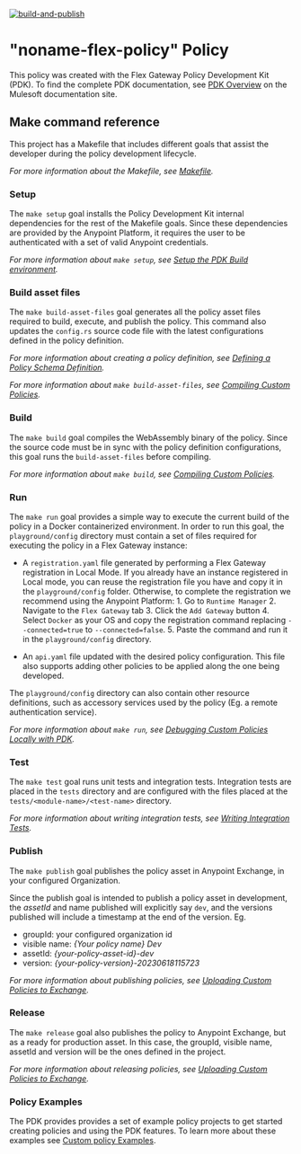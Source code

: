 [![build-and-publish](https://github.com/mikeacjones/flex-gateway-noname-pdk/actions/workflows/build-and-publish.yml/badge.svg)](https://github.com/mikeacjones/flex-gateway-noname-pdk/actions/workflows/build-and-publish.yml)

# "noname-flex-policy" Policy

This policy was created with the Flex Gateway Policy Development Kit (PDK). To find the complete PDK documentation, see [PDK Overview](https://docs.mulesoft.com/pdk/latest/policies-pdk-overview) on the Mulesoft documentation site.

## Make command reference

This project has a Makefile that includes different goals that assist the developer during the policy development lifecycle.

_For more information about the Makefile, see [Makefile](https://docs.mulesoft.com/pdk/latest/policies-pdk-create-project#makefile)._

### Setup

The `make setup` goal installs the Policy Development Kit internal dependencies for the rest of the Makefile goals.
Since these dependencies are provided by the Anypoint Platform, it requires the user to be authenticated with a set of valid Anypoint credentials.

_For more information about `make setup`, see [Setup the PDK Build environment](https://docs.mulesoft.com/pdk/latest/policies-pdk-create-project#setup-the-pdk-build-environment)._

### Build asset files

The `make build-asset-files` goal generates all the policy asset files required to build, execute, and publish the policy. This command also updates the `config.rs` source code file with the latest configurations defined in the policy definition.

_For more information about creating a policy definition, see [Defining a Policy Schema Definition](https://docs.mulesoft.com/pdk/latest/policies-pdk-create-schema-definition)._

_For more information about `make build-asset-files`, see [Compiling Custom Policies](https://docs.mulesoft.com/pdk/latest/policies-pdk-compile-policies)._

### Build

The `make build` goal compiles the WebAssembly binary of the policy.
Since the source code must be in sync with the policy definition configurations, this goal runs the `build-asset-files` before compiling.

_For more information about `make build`, see [Compiling Custom Policies](https://docs.mulesoft.com/pdk/latest/policies-pdk-compile-policies)._

### Run

The `make run` goal provides a simple way to execute the current build of the policy in a Docker containerized environment. In order to run this goal, the `playground/config` directory must contain a set of files required for executing the policy in a Flex Gateway instance:

- A `registration.yaml` file generated by performing a Flex Gateway registration in Local Mode. If you already have an instance registered in Local mode, you can reuse the registration file you have and copy it in the `playground/config` folder.
  Otherwise, to complete the registration we recommend using the Anypoint Platform: 1. Go to `Runtime Manager` 2. Navigate to the `Flex Gateway` tab 3. Click the `Add Gateway` button 4. Select `Docker` as your OS and copy the registration command replacing `--connected=true` to `--connected=false`. 5. Paste the command and run it in the `playground/config` directory.

- An `api.yaml` file updated with the desired policy configuration. This file also supports adding other policies to be applied along the one being developed.

The `playground/config` directory can also contain other resource definitions, such as accessory services used by the policy (Eg. a remote authentication service).

_For more information about `make run`, see [Debugging Custom Policies Locally with PDK](https://docs.mulesoft.com/pdk/latest/policies-pdk-debug-local)._

### Test

The `make test` goal runs unit tests and integration tests. Integration tests are placed in the `tests` directory and are configured with the files placed at the
`tests/<module-name>/<test-name>` directory.

_For more information about writing integration tests, see [Writing Integration Tests](https://docs.mulesoft.com/pdk/latest/policies-pdk-integration-tests)._

### Publish

The `make publish` goal publishes the policy asset in Anypoint Exchange, in your configured Organization.

Since the publish goal is intended to publish a policy asset in development, the _assetId_ and name published will explicitly say `dev`, and the versions published will include a timestamp at the end of the version. Eg.

- groupId: your configured organization id
- visible name: _{Your policy name} Dev_
- assetId: _{your-policy-asset-id}-dev_
- version: _{your-policy-version}-20230618115723_

_For more information about publishing policies, see [Uploading Custom Policies to Exchange](https://docs.mulesoft.com/pdk/latest/policies-pdk-publish-policies)._

### Release

The `make release` goal also publishes the policy to Anypoint Exchange, but as a ready for production asset. In this case, the groupId, visible name, assetId and version will be the ones defined in the project.

_For more information about releasing policies, see [Uploading Custom Policies to Exchange](https://docs.mulesoft.com/pdk/latest/policies-pdk-publish-policies)._

### Policy Examples

The PDK provides provides a set of example policy projects to get started creating policies and using the PDK features. To learn more about these examples see [Custom policy Examples](https://docs.mulesoft.com/pdk/latest/policies-pdk-policy-templates).
